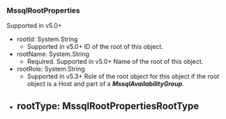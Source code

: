 ### MssqlRootProperties
Supported in v5.0+

- rootId: System.String
  - Supported in v5.0+
  ID of the root of this object.
- rootName: System.String
  - Required. Supported in v5.0+
  Name of the root of this object.
- rootRole: System.String
  - Supported in v5.3+
  Role of the root object for this object if the root object is a Host and part of a **_MssqlAvailabilityGroup_**.
- rootType: MssqlRootPropertiesRootType
  - 
